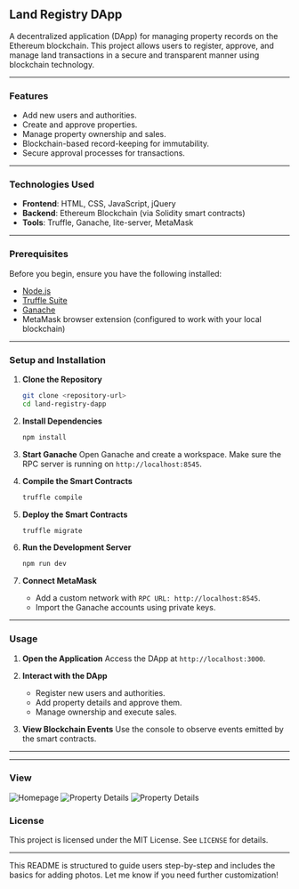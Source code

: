 ## **Land Registry DApp**

A decentralized application (DApp) for managing property records on the Ethereum blockchain. This project allows users to register, approve, and manage land transactions in a secure and transparent manner using blockchain technology.

---

### **Features**
- Add new users and authorities.
- Create and approve properties.
- Manage property ownership and sales.
- Blockchain-based record-keeping for immutability.
- Secure approval processes for transactions.

---

### **Technologies Used**
- **Frontend**: HTML, CSS, JavaScript, jQuery
- **Backend**: Ethereum Blockchain (via Solidity smart contracts)
- **Tools**: Truffle, Ganache, lite-server, MetaMask

---

### **Prerequisites**
Before you begin, ensure you have the following installed:
- [Node.js](https://nodejs.org/)
- [Truffle Suite](https://trufflesuite.com/)
- [Ganache](https://trufflesuite.com/ganache/)
- MetaMask browser extension (configured to work with your local blockchain)

---

### **Setup and Installation**

1. **Clone the Repository**
   ```bash
   git clone <repository-url>
   cd land-registry-dapp
   ```

2. **Install Dependencies**
   ```bash
   npm install
   ```

3. **Start Ganache**
   Open Ganache and create a workspace. Make sure the RPC server is running on `http://localhost:8545`.

4. **Compile the Smart Contracts**
   ```bash
   truffle compile
   ```

5. **Deploy the Smart Contracts**
   ```bash
   truffle migrate
   ```

6. **Run the Development Server**
   ```bash
   npm run dev
   ```

7. **Connect MetaMask**
   - Add a custom network with `RPC URL: http://localhost:8545`.
   - Import the Ganache accounts using private keys.

---

### **Usage**

1. **Open the Application**
   Access the DApp at `http://localhost:3000`.

2. **Interact with the DApp**
   - Register new users and authorities.
   - Add property details and approve them.
   - Manage ownership and execute sales.

3. **View Blockchain Events**
   Use the console to observe events emitted by the smart contracts.

---


---

### **View**

![Homepage](/Users/yughjuneja/Desktop/Homepage.png)
![Property Details](/Users/yughjuneja/Desktop/Property.png)
![Property Details](/Users/yughjuneja/Desktop/Property1.png)




### **License**
This project is licensed under the MIT License. See `LICENSE` for details.

---

This README is structured to guide users step-by-step and includes the basics for adding photos. Let me know if you need further customization!
